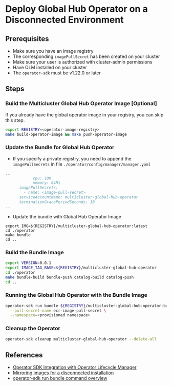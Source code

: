# Deploy Global Hub Operator on a Disconnected Environment 

## Prerequisites
- Make sure you have an image registry
- The corresponding `imagePullSecret` has been created on your cluster
- Make sure your user is authorized with cluster-admin permissions
- Have OLM installed on your cluster
- The `operator-sdk` must be v1.22.0 or later

## Steps

### Build the Multicluster Global Hub Operator Image [Optional]
If you already have the global operator image in your registry, you can skip this step.
```bash
export REGISTRY=<operator-image-registry>
make build-operator-image && make push-operator-image
```

### Update the Bundle for Global Hub Operator
- If you specify a private registry, you need to append the `imagePullSecrets` in file `./operator/config/manager/manager.yaml`
```yaml
...
            cpu: 10m
            memory: 64Mi
      imagePullSecrets:
        - name: <image-pull-secret>
      serviceAccountName: multicluster-global-hub-operator
      terminationGracePeriodSeconds: 10
...
```
- Update the bundle with Global Hub Operator Image
```
export IMG=${REGISTRY}/multicluster-global-hub-operator:latest
cd ./operator
make bundle
cd ..
```

### Build the Bundle Image 
```bash
export VERSION=0.0.1
export IMAGE_TAG_BASE=${REGISTRY}/multicluster-global-hub-operator
cd ./operator
make bundle-build bundle-push catalog-build catalog-push
cd ..
```

### Running the Global Hub Operator with the Bundle Image
```bash
operator-sdk run bundle ${REGISTRY}/multicluster-global-hub-operator-bundle:v0.0.1 \
  --pull-secret-name ecr-image-pull-secret \
  --namespace=<provisioned namespace>
```

### Cleanup the Operator
```bash
operator-sdk cleanup multicluster-global-hub-operator --delete-all
```

## References
- [Operator SDK Integration with Operator Lifecycle Manager](https://sdk.operatorframework.io/docs/olm-integration/)
- [Mirroring images for a disconnected installation](https://docs.openshift.com/container-platform/4.11/installing/disconnected_install/installing-mirroring-installation-images.html#installing-mirroring-installation-images)
- [operator-sdk run bundle command overview](https://sdk.operatorframework.io/docs/olm-integration/testing-deployment/#operator-sdk-run-bundle-command-overview)